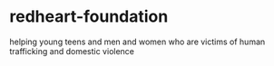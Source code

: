 # redheart-foundation
helping young teens and men and women who are victims of human trafficking and domestic violence
